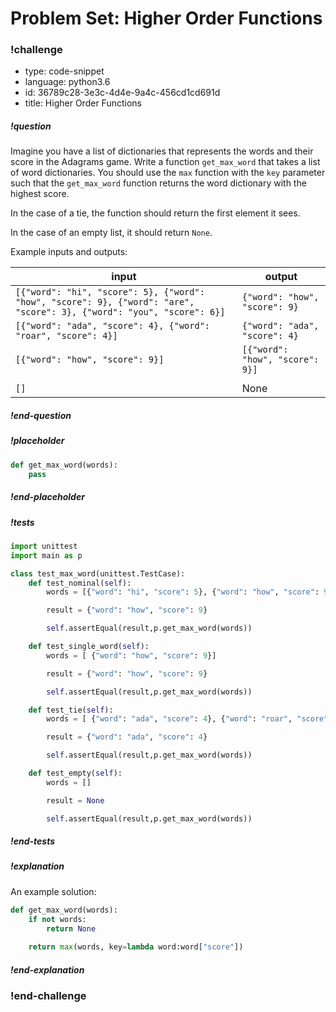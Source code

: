 # Problem Set: Higher Order Functions

<!-- >>>>>>>>>>>>>>>>>>>>>> BEGIN CHALLENGE >>>>>>>>>>>>>>>>>>>>>> -->
<!-- Replace everything in square brackets [] and remove brackets  -->

### !challenge

* type: code-snippet
* language: python3.6
* id: 36789c28-3e3c-4d4e-9a4c-456cd1cd691d
* title: Higher Order Functions
<!-- * points: [1] (optional, the number of points for scoring as a checkpoint) -->
<!-- * topics: [python, pandas] (Checkpoints only, optional the topics for analyzing points) -->

##### !question

Imagine you have a list of dictionaries that represents the words and their score in the Adagrams game. Write a function `get_max_word` that takes a list of word dictionaries. You should use the `max` function with the `key` parameter such that the `get_max_word` function returns the word dictionary with the highest score. 

In the case of a tie, the function should return the first element it sees.

In the case of an empty list, it should return `None`.

Example inputs and outputs:

| input | output | 
| -- | -- |
|`[{"word": "hi", "score": 5}, {"word": "how", "score": 9}, {"word": "are", "score": 3}, {"word": "you", "score": 6}]`|`{"word": "how", "score": 9}`|
|`[{"word": "ada", "score": 4}, {"word": "roar", "score": 4}]`| `{"word": "ada", "score": 4}`|
|`[{"word": "how", "score": 9}]`|`[{"word": "how", "score": 9}]`|
||
|`[]`| None|
##### !end-question

##### !placeholder

```py
def get_max_word(words):
    pass
```

##### !end-placeholder

##### !tests

```py
import unittest
import main as p

class test_max_word(unittest.TestCase):
    def test_nominal(self):
        words = [{"word": "hi", "score": 5}, {"word": "how", "score": 9}, {"word": "are", "score": 3}, {"word": "you", "score": 6}]

        result = {"word": "how", "score": 9}

        self.assertEqual(result,p.get_max_word(words))

    def test_single_word(self):
        words = [ {"word": "how", "score": 9}]

        result = {"word": "how", "score": 9}

        self.assertEqual(result,p.get_max_word(words))

    def test_tie(self):
        words = [ {"word": "ada", "score": 4}, {"word": "roar", "score": 4}]

        result = {"word": "ada", "score": 4}

        self.assertEqual(result,p.get_max_word(words))

    def test_empty(self):
        words = []

        result = None

        self.assertEqual(result,p.get_max_word(words))
```

##### !end-tests

<!-- other optional sections -->
<!-- !hint - !end-hint (markdown, hidden, students click to view) -->
<!-- !rubric - !end-rubric (markdown, instructors can see while scoring a checkpoint) -->
<!-- !explanation - !end-explanation (markdown, students can see after answering correctly) -->
##### !explanation
An example solution:

```py
def get_max_word(words):
    if not words:
        return None
    
    return max(words, key=lambda word:word["score"])
```
##### !end-explanation

### !end-challenge

<!-- ======================= END CHALLENGE ======================= -->